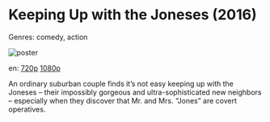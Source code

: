 # Keeping Up with the Joneses (2016)

Genres: comedy, action

![poster](http://image.tmdb.org/t/p/w500/ekg8qeNidEQ1ylHeahLtsTLPe2k.jpg)

en:
  [720p](magnet:?xt=urn:btih:76489A0AE8EC9ABB58A3A71509208F1397CE1893&tr=udp://glotorrents.pw:6969/announce&tr=udp://tracker.opentrackr.org:1337/announce&tr=udp://torrent.gresille.org:80/announce&tr=udp://tracker.openbittorrent.com:80&tr=udp://tracker.coppersurfer.tk:6969&tr=udp://tracker.leechers-paradise.org:6969&tr=udp://p4p.arenabg.ch:1337&tr=udp://tracker.internetwarriors.net:1337)
  [1080p](magnet:?xt=urn:btih:565D16805EBFA78C7A4DE33E33A22647D8001EEC&tr=udp://glotorrents.pw:6969/announce&tr=udp://tracker.opentrackr.org:1337/announce&tr=udp://torrent.gresille.org:80/announce&tr=udp://tracker.openbittorrent.com:80&tr=udp://tracker.coppersurfer.tk:6969&tr=udp://tracker.leechers-paradise.org:6969&tr=udp://p4p.arenabg.ch:1337&tr=udp://tracker.internetwarriors.net:1337)
  


An ordinary suburban couple finds it’s not easy keeping up with the Joneses – their impossibly gorgeous and ultra-sophisticated new neighbors – especially when they discover that Mr. and Mrs. “Jones” are covert operatives.